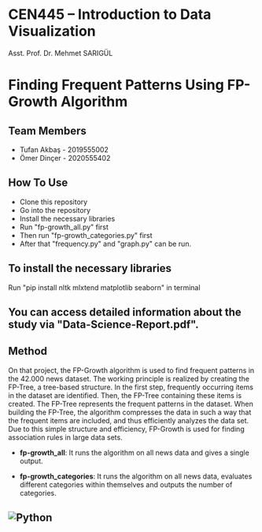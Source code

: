 # CEN445 – Introduction to Data Visualization 

Asst. Prof. Dr. Mehmet SARIGÜL

# Finding Frequent Patterns Using FP-Growth Algorithm

## Team Members
- Tufan Akbaş - 2019555002
- Ömer Dinçer - 2020555402


## How To Use
- Clone this repository
- Go into the repository
- Install the necessary libraries
- Run "fp-growth_all.py" first
- Then run "fp-growth_categories.py" first
- After that "frequency.py" and "graph.py" can be run.

## To install the necessary libraries
Run "pip install nltk mlxtend matplotlib seaborn" in terminal

## You can access detailed information about the study via "Data-Science-Report.pdf".

## Method
On that project, the FP-Growth algorithm is used to find frequent patterns in the 42.000 news dataset. The working principle is realized by creating the FP-Tree, a tree-based structure. In the first step, frequently occurring items in the dataset are identified. Then, the FP-Tree containing these items is created. The FP-Tree represents the frequent patterns in the dataset. When building the FP-Tree, the algorithm compresses the data in such a way that the frequent items are included, and thus efficiently analyzes the data set. Due to this simple structure and efficiency, FP-Growth is used for finding association rules in large data sets.

- **fp-growth_all**: It runs the algorithm on all news data and gives a single output.

- **fp-growth_categories**: It runs the algorithm on all news data, evaluates different categories within themselves and outputs the number of categories.

![Python](https://img.shields.io/badge/python-3670A0?style=for-the-badge&logo=python&logoColor=ffdd54)
---



